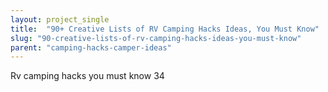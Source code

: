 ```yaml
---
layout: project_single
title:  "90+ Creative Lists of RV Camping Hacks Ideas, You Must Know"
slug: "90-creative-lists-of-rv-camping-hacks-ideas-you-must-know"
parent: "camping-hacks-camper-ideas"
---
```

Rv camping hacks you must know 34